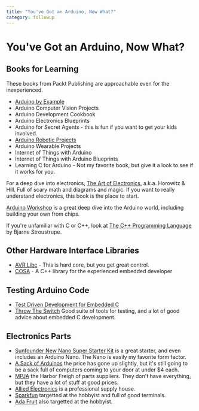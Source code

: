 ```yaml
---
title: "You've Got an Arduino, Now What?"
category: followup
---
```


# You've Got an Arduino, Now What?

## Books for Learning

These books from Packt Publishing are approachable even for the inexperienced.

 * [Arduino by Example](https://amzn.to/2rmopUW)
 * Arduino Computer Vision Projects
 * Arduino Development Cookbook
 * Arduino Electronics Blueprints
 * Arduino for Secret Agents - this is fun if you want to get your kids involved.
 * [Arduino Robotic Projects](https://amzn.to/2HW8QK2)
 * Arduino Wearable Projects
 * Internet of Things with Arduino
 * Internet of Things with Arduino Blueprints
 * Learning C for Arduino - Not my favorite book, but give it a look to see if it works for you.

For a deep dive into electronics, [The Art of Electronics](https://amzn.to/2HTocyL), a.k.a. Horowitz & Hill.  Full of scary math and diagrams and magic.  If you want to really understand electronics, this book is the place to start.

[Arduino Workshop](https://amzn.to/2Id67iC) is a great deep dive into the Arduino world, including building your own from chips.

If you're unfamiliar with C or C++, look at [The C++ Programming Language](https://amzn.to/2jwEbZd) by Bjarne Stroustrupe.

## Other Hardware Interface Libraries

 * [AVR Libc](https://www.nongnu.org/avr-libc/) - This is hard core, but you get great control.
 * [COSA](https://github.com/mikaelpatel/Cosa) - A C++ library for the experienced embedded developer

## Testing Arduino Code

* [Test Driven Development for Embedded C](https://amzn.to/2ImUSEe)
* [Throw The Switch](http://www.throwtheswitch.org/) Good suite of tools for testing, and a lot of good advice about embedded C development.

## Electronics Parts

 * [Sunfounder New Nano Super Starter Kit](https://amzn.to/2IeDZvt) is a great starter, and even includes an Arduino Nano.  The Nano is easily my favorite form factor.
 * [A Sack of Arduinos](https://amzn.to/2KD4MAd) the price has gone up slightly, but it's still going to be a sack full of computers coming to your door at under $4 each.
 * [MPJA](http://www.mpja.com) the Harbor Freigh of parts suppliers.  They don't have everything, but they have a lot of stuff at good prices.
 * [Allied Electronics](https://www.alliedelec.com/) is a professional supply house.
 * [Sparkfun](https://www.sparkfun.com/) targetted at the hobbyist and full of good terminals.
 * [Ada Fruit](https://www.adafruit.com) also targetted at the hobbyist.
